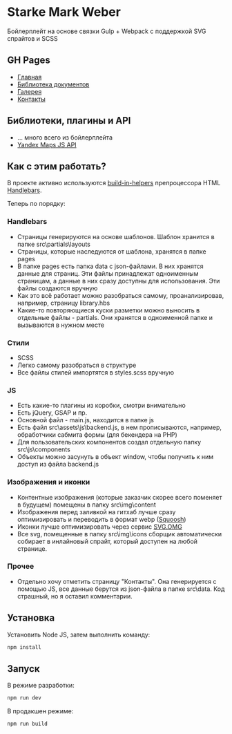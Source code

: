 # Starke Mark Weber

Бойлерплейт на основе связки Gulp + Webpack с поддержкой SVG спрайтов и SCSS

## GH Pages

* [Главная](https://melentq.github.io/starke-hbs/)
* [Библиотека документов](https://melentq.github.io/starke-hbs/library.html)
* [Галерея](https://melentq.github.io/starke-hbs/gallery.html)
* [Контакты](https://melentq.github.io/starke-hbs/contacts.html)

## Библиотеки, плагины и API

* ... много всего из бойлерплейта
* [Yandex Maps JS API](https://yandex.ru/dev/maps/jsapi)

## Как с этим работать?

В проекте активно используются [build-in-helpers](https://handlebarsjs.com/guide/builtin-helpers.html) препроцессора HTML [Handlebars](https://handlebarsjs.com/).

Теперь по порядку:

### Handlebars

* Страницы генерируются на основе шаблонов. Шаблон хранится в папке src\partials\layouts
* Страницы, которые наследуются от шаблона, хранятся в папке pages
* В папке pages есть папка data с json-файлами. В них хранятся данные для страниц. Эти файлы принадлежат одноименным страницам, а данные в них сразу доступны для использования. Эти файлы создаются вручную
* Как это всё работает можно разобраться самому, проанализировав, например, страницу library.hbs
* Какие-то повторяющиеся куски разметки можно выносить в отдельные файлы - partials. Они хранятся в одноименной папке и вызываются в нужном месте

### Стили

* SCSS
* Легко самому разобраться в структуре
* Все файлы стилей импортятся в styles.scss вручную

### JS

* Есть какие-то плагины из коробки, смотри внимательно
* Есть jQuery, GSAP и пр.
* Основной файл - main.js, находится в папке js
* Есть файл src\assets\js\backend.js, в нем прописываются, например, обработчики сабмита формы (для бекендера на PHP)
* Для пользовательских компонентов создал отдельную папку src\js\components
* Объекты можно засунуть в объект window, чтобы получить к ним доступ из файла backend.js

### Изображения и иконки

* Контентные изображения (которые заказчик скорее всего поменяет в будущем) помещены в папку src\img\content
* Изображения перед заливкой на гитхаб лучше сразу оптимизировать и переводить в формат webp ([Squoosh](https://squoosh.app/))
* Иконки лучше оптимизировать через сервис [SVG.OMG](https://jakearchibald.github.io/svgomg/)
* Все svg, помещенные в папку src\img\icons сборщик автоматически собирает в инлайновый спрайт, который доступен на любой странице.

### Прочее

* Отдельно хочу отметить страницу "Контакты". Она генерируется с помощью JS, все данные берутся из json-файла в папке src\data. Код страшный, но я оставил комментарии.

## Установка

Установить Node JS, затем выполнить команду:

```bash
npm install
```

## Запуск

В режиме разработки:

```bash
npm run dev
```
В продакшен режиме:

```bash
npm run build
```
